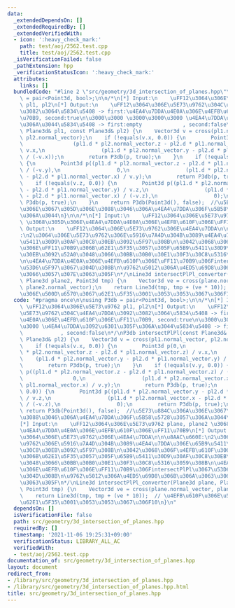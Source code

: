 ```yaml
---
data:
  _extendedDependsOn: []
  _extendedRequiredBy: []
  _extendedVerifiedWith:
  - icon: ':heavy_check_mark:'
    path: test/aoj/2562.test.cpp
    title: test/aoj/2562.test.cpp
  _isVerificationFailed: false
  _pathExtension: hpp
  _verificationStatusIcon: ':heavy_check_mark:'
  attributes:
    links: []
  bundledCode: "#line 2 \"src/geometry/3d_intersection_of_planes.hpp\"\n\nusing P3db\
    \ = pair<Point3d, bool>;\n\n/*\n[*] Input:\n    \uFF12\u3064\u306E\u5E73\u9762\
    \ pl1, pl2\n[*] Output:\n    \uFF12\u3064\u306E\u5E73\u9762\u304C\u4EA4\u7DDA\u3092\
    \u3082\u3064\u5834\u5408 -> first:\u4EA4\u7DDA\u4E0A\u306E\u4EFB\u610F\u306E\uFF11\
    \u70B9, second:true\n\u3000\u3000 \u3000\u3000\u3000 \u4EA4\u7DDA\u3092\u6301\u305F\
    \u306A\u3044\u5834\u5408 -> first:empty             , second:false\n*/\nP3db intersectPlPl(const\
    \ Plane3d& pl1, const Plane3d& pl2) {\n    Vector3d v = cross(pl1.normal_vector,\
    \ pl2.normal_vector);\n    if (!equals(v.x, 0.0)) {\n        Point3d p(0,\n  \
    \                (pl1.d * pl2.normal_vector.z - pl2.d * pl1.normal_vector.z) /\
    \ v.x,\n                  (pl1.d * pl2.normal_vector.y - pl2.d * pl1.normal_vector.y)\
    \ / (-v.x));\n        return P3db(p, true);\n    }\n    if (!equals(v.y, 0.0))\
    \ {\n        Point3d p((pl1.d * pl2.normal_vector.z - pl2.d * pl1.normal_vector.z)\
    \ / (-v.y),\n                  0,\n                  (pl1.d * pl2.normal_vector.x\
    \ - pl2.d * pl1.normal_vector.x) / v.y);\n        return P3db(p, true);\n    }\n\
    \    if (!equals(v.z, 0.0)) {\n        Point3d p((pl1.d * pl2.normal_vector.y\
    \ - pl2.d * pl1.normal_vector.y) / v.z,\n                  (pl1.d * pl2.normal_vector.x\
    \ - pl2.d * pl1.normal_vector.x) / (-v.z),\n                  0);\n        return\
    \ P3db(p, true);\n    }\n    return P3db(Point3d(), false);  //\u5E73\u884C\u306A\
    \u306E\u3067\u305D\u306E\u3088\u3046\u306A\u4EA4\u7DDA\u306F\u5B58\u5728\u3057\
    \u306A\u3044\n}\n\n/*\n[*] Input:\n    \uFF12\u3064\u306E\u5E73\u9762 plane, plane2\
    \ \u3068\u305D\u306E\u4EA4\u7DDA\u4E0A\u306E\u4EFB\u610F\u306E\uFF11\u70B9\n[*]\
    \ Output:\n    \uFF12\u3064\u306E\u5E73\u9762\u306E\u4EA4\u7DDA\n\n\u8AAC\u660E\
    :\n2\u3064\u306E\u5E73\u9762\u306E\u5916\u7A4D\u304B\u3089\u4EA4\u7DDA\u306E\u65B9\
    \u5411\u30D9\u30AF\u30C8\u30EB\u3092\u5F97\u308B\n\u3042\u3068\u306F\u4EFB\u610F\
    \u306E\uFF11\u70B9\u306B\u62E1\u5F35\u3057\u305F\u65B9\u5411\u30D9\u30AF\u30C8\
    \u30EB\u3092\u52A0\u3048\u3066\u30BB\u30B0\u30E1\u30F3\u30C8\u5316\u3059\u308B\
    \n\u4EA4\u7DDA\u4E0A\u306E\u4EFB\u610F\u306E\uFF11\u70B9\u306FintersectPlPl\u3067\
    \u53D6\u5F97\u3067\u304D\u308B\n\u9762\u5012\u306A\u4ED5\u69D8\u306B\u306A\u3063\
    \u3066\u3057\u307E\u3063\u305F\n*/\nLine3d intersectPlPl_converter(Plane3d plane,\
    \ Plane3d plane2, Point3d tmp) {\n    Vector3d ve = cross(plane.normal_vector,\
    \ plane2.normal_vector);\n    return Line3d(tmp, tmp + (ve * 10));  // \u4EFB\u610F\
    \u306E\u500D\u6570\u3067\u62E1\u5F35\u3001\u3053\u3053\u3067\u306F10\n}\n"
  code: "#pragma once\n\nusing P3db = pair<Point3d, bool>;\n\n/*\n[*] Input:\n   \
    \ \uFF12\u3064\u306E\u5E73\u9762 pl1, pl2\n[*] Output:\n    \uFF12\u3064\u306E\
    \u5E73\u9762\u304C\u4EA4\u7DDA\u3092\u3082\u3064\u5834\u5408 -> first:\u4EA4\u7DDA\
    \u4E0A\u306E\u4EFB\u610F\u306E\uFF11\u70B9, second:true\n\u3000\u3000 \u3000\u3000\
    \u3000 \u4EA4\u7DDA\u3092\u6301\u305F\u306A\u3044\u5834\u5408 -> first:empty \
    \            , second:false\n*/\nP3db intersectPlPl(const Plane3d& pl1, const\
    \ Plane3d& pl2) {\n    Vector3d v = cross(pl1.normal_vector, pl2.normal_vector);\n\
    \    if (!equals(v.x, 0.0)) {\n        Point3d p(0,\n                  (pl1.d\
    \ * pl2.normal_vector.z - pl2.d * pl1.normal_vector.z) / v.x,\n              \
    \    (pl1.d * pl2.normal_vector.y - pl2.d * pl1.normal_vector.y) / (-v.x));\n\
    \        return P3db(p, true);\n    }\n    if (!equals(v.y, 0.0)) {\n        Point3d\
    \ p((pl1.d * pl2.normal_vector.z - pl2.d * pl1.normal_vector.z) / (-v.y),\n  \
    \                0,\n                  (pl1.d * pl2.normal_vector.x - pl2.d *\
    \ pl1.normal_vector.x) / v.y);\n        return P3db(p, true);\n    }\n    if (!equals(v.z,\
    \ 0.0)) {\n        Point3d p((pl1.d * pl2.normal_vector.y - pl2.d * pl1.normal_vector.y)\
    \ / v.z,\n                  (pl1.d * pl2.normal_vector.x - pl2.d * pl1.normal_vector.x)\
    \ / (-v.z),\n                  0);\n        return P3db(p, true);\n    }\n   \
    \ return P3db(Point3d(), false);  //\u5E73\u884C\u306A\u306E\u3067\u305D\u306E\
    \u3088\u3046\u306A\u4EA4\u7DDA\u306F\u5B58\u5728\u3057\u306A\u3044\n}\n\n/*\n\
    [*] Input:\n    \uFF12\u3064\u306E\u5E73\u9762 plane, plane2 \u3068\u305D\u306E\
    \u4EA4\u7DDA\u4E0A\u306E\u4EFB\u610F\u306E\uFF11\u70B9\n[*] Output:\n    \uFF12\
    \u3064\u306E\u5E73\u9762\u306E\u4EA4\u7DDA\n\n\u8AAC\u660E:\n2\u3064\u306E\u5E73\
    \u9762\u306E\u5916\u7A4D\u304B\u3089\u4EA4\u7DDA\u306E\u65B9\u5411\u30D9\u30AF\
    \u30C8\u30EB\u3092\u5F97\u308B\n\u3042\u3068\u306F\u4EFB\u610F\u306E\uFF11\u70B9\
    \u306B\u62E1\u5F35\u3057\u305F\u65B9\u5411\u30D9\u30AF\u30C8\u30EB\u3092\u52A0\
    \u3048\u3066\u30BB\u30B0\u30E1\u30F3\u30C8\u5316\u3059\u308B\n\u4EA4\u7DDA\u4E0A\
    \u306E\u4EFB\u610F\u306E\uFF11\u70B9\u306FintersectPlPl\u3067\u53D6\u5F97\u3067\
    \u304D\u308B\n\u9762\u5012\u306A\u4ED5\u69D8\u306B\u306A\u3063\u3066\u3057\u307E\
    \u3063\u305F\n*/\nLine3d intersectPlPl_converter(Plane3d plane, Plane3d plane2,\
    \ Point3d tmp) {\n    Vector3d ve = cross(plane.normal_vector, plane2.normal_vector);\n\
    \    return Line3d(tmp, tmp + (ve * 10));  // \u4EFB\u610F\u306E\u500D\u6570\u3067\
    \u62E1\u5F35\u3001\u3053\u3053\u3067\u306F10\n}\n"
  dependsOn: []
  isVerificationFile: false
  path: src/geometry/3d_intersection_of_planes.hpp
  requiredBy: []
  timestamp: '2021-11-06 19:25:31+09:00'
  verificationStatus: LIBRARY_ALL_AC
  verifiedWith:
  - test/aoj/2562.test.cpp
documentation_of: src/geometry/3d_intersection_of_planes.hpp
layout: document
redirect_from:
- /library/src/geometry/3d_intersection_of_planes.hpp
- /library/src/geometry/3d_intersection_of_planes.hpp.html
title: src/geometry/3d_intersection_of_planes.hpp
---
```

